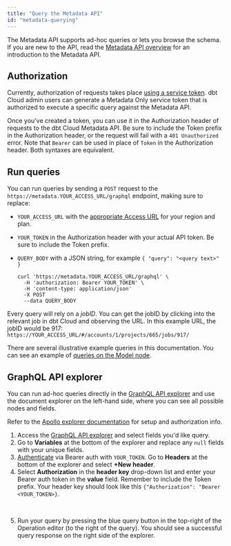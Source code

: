 ```yaml
---
title: "Query the Metadata API"
id: "metadata-querying"
---
```


The Metadata API supports ad-hoc queries or lets you browse the schema. If you are new to the API, read the [Metadata API overview](/docs/dbt-cloud-apis/metadata-api) for an introduction to the Metadata API.

<Snippet src="metadata-api-prerequisites" />

## Authorization

Currently, authorization of requests takes place [using a service token](/docs/dbt-cloud-apis/service-tokens). dbt Cloud admin users can generate a Metadata Only service token that is authorized to execute a specific query against the Metadata API.

Once you've created a token, you can use it in the Authorization header of requests to the dbt Cloud Metadata API. Be sure to include the Token prefix in the Authorization header, or the request will fail with a `401 Unauthorized` error. Note that `Bearer` can be used in place of `Token` in the Authorization header. Both syntaxes are equivalent. 


## Run queries

You can run queries by sending a `POST` request to the `https://metadata.YOUR_ACCESS_URL/graphql` endpoint, making sure to replace:
* `YOUR_ACCESS_URL` with the [appropriate Access URL](/docs/cloud/about-cloud/regions-ip-addresses) for your region and plan.
* `YOUR_TOKEN` in the Authorization header with your actual API token. Be sure to include the Token prefix.
* `QUERY_BODY` with a JSON string, for example `{ "query": "<query text>" }`

  ```shell
  curl 'https://metadata.YOUR_ACCESS_URL/graphql' \
    -H 'authorization: Bearer YOUR_TOKEN' \
    -H 'content-type: application/json'
    -X POST
    --data QUERY_BODY
  ```

Every query will rely on a _jobID_.  You can get the jobID by clicking into the relevant job in dbt Cloud and observing the URL. In this example URL, the jobID would be 917: `https://YOUR_ACCESS_URL/#/accounts/1/projects/665/jobs/917/`

There are several illustrative example queries in this documentation. You can see an example of [queries on the Model node](/docs/dbt-cloud-apis/metadata-schema-model).



## GraphQL API explorer

You can run ad-hoc queries directly in the [GraphQL API explorer](https://metadata.cloud.getdbt.com/graphql) and use the document explorer on the left-hand side, where you can see all possible nodes and fields. 

Refer to the [Apollo explorer documentation](https://www.apollographql.com/docs/graphos/explorer/explorer) for setup and authorization info. 

1. Access the [GraphQL API explorer](https://metadata.cloud.getdbt.com/graphql) and select fields you'd like query. 
2. Go to **Variables** at the bottom of the explorer and replace any `null` fields with your unique fields.
3. [Authenticate](https://www.apollographql.com/docs/graphos/explorer/connecting-authenticating#authentication) via Bearer auth with `YOUR_TOKEN`. Go to **Headers** at the bottom of the explorer and select **+New header**.
4. Select **Authorization** in the **header key** drop-down list and enter your Bearer auth token in the **value** field. Remember to include the Token prefix. Your header key should look like this `{"Authorization": "Bearer <YOUR_TOKEN>}`.
<br />

<Lightbox src="/img/docs/dbt-cloud/metadata-api/graphql_header.jpg" width="85%" title="Entering the header key and Bearer auth token values"/>

5. Run your query by pressing the blue query button in the top-right of the Operation editor (to the right of the query). You should see a successful query response on the right side of the explorer.

<Lightbox src="/img/docs/dbt-cloud/metadata-api/graphql.jpg" width="85%" title="Run queries using the Apollo Server GraphQL explorer"/>
